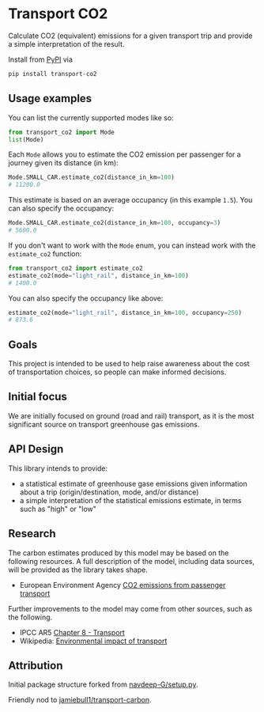 # Transport CO2

Calculate CO2 (equivalent) emissions for a given transport trip and provide a simple interpretation of the result.

Install from [PyPI](https://pypi.org/project/transport-co2/) via
```bash
pip install transport-co2
```

## Usage examples

You can list the currently supported modes like so:
```python
from transport_co2 import Mode
list(Mode)
```
Each `Mode` allows you to estimate the CO2 emission per passenger for a journey given its distance (in km):
```python
Mode.SMALL_CAR.estimate_co2(distance_in_km=100)
# 11200.0
```
This estimate is based on an average occupancy (in this example `1.5`). You can also specify the occupancy:
```python
Mode.SMALL_CAR.estimate_co2(distance_in_km=100, occupancy=3)
# 5600.0
```
If you don't want to work with the `Mode` enum, you can instead work with the `estimate_co2` function:
```python
from transport_co2 import estimate_co2
estimate_co2(mode="light_rail", distance_in_km=100)
# 1400.0
```
You can also specify the occupancy like above:
```python
estimate_co2(mode="light_rail", distance_in_km=100, occupancy=250)
# 873.6
```

## Goals

This project is intended to be used to help raise awareness about the cost of transportation choices, so people can make informed decisions.

## Initial focus

We are initially focused on ground (road and rail) transport, as it is the most significant source on transport greenhouse gas emissions.

## API Design

This library intends to provide:

- a statistical estimate of greenhouse gase emissions given information about a trip (origin/destination, mode, and/or distance)
- a simple interpretation of the statistical emissions estimate, in terms such as "high" or "low"

## Research

The carbon estimates produced by this model may be based on the following resources. A full description of the model, including data sources, will be provided as the library takes shape.

- European Environment Agency [CO2 emissions from passenger transport](https://www.eea.europa.eu/media/infographics/co2-emissions-from-passenger-transport/view)

Further improvements to the model may come from other sources, such as the following.

- IPCC AR5 [Chapter 8 - Transport](https://www.ipcc.ch/site/assets/uploads/2018/02/ipcc_wg3_ar5_chapter8.pdf)
- Wikipedia: [Environmental impact of transport](https://en.wikipedia.org/wiki/Environmental_impact_of_transport)

## Attribution

Initial package structure forked from [navdeep-G/setup.py](https://github.com/navdeep-G/setup.py).

Friendly nod to [jamiebull1/transport-carbon](https://github.com/jamiebull1/transport-carbon).
